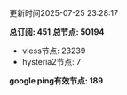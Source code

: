 更新时间2025-07-25 23:28:17

**总订阅: 451**
**总节点: 50194**
- vless节点: 23239
- hysteria2节点: 7

**google ping有效节点: 189**

